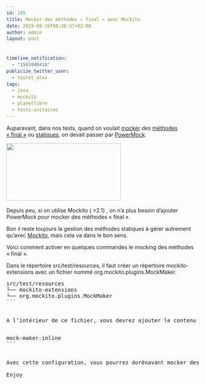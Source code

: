 ```yaml
---
id: 195
title: Mocker des méthodes « final » avec Mockito
date: 2019-08-16T08:26:57+02:00
author: admin
layout: post


timeline_notification:
  - "1565940418"
publicize_twitter_user:
  - touret_alex
tags:
  - java
  - mockito
  - planetlibre
  - tests-unitaires
---
```

Auparavant, dans nos tests, quand on voulait [mocker](https://fr.wikipedia.org/wiki/Mock_(programmation_orient%C3%A9e_objet)) des [méthodes « final »](https://fr.wikipedia.org/wiki/Final_(Java)) ou [statiques](https://stackoverflow.com/questions/2671496/java-when-to-use-static-methods), on devait passer par [PowerMock](https://github.com/powermock/powermock).

<img loading="lazy" class="aligncenter size-medium wp-image-203" src="/assets/img/posts/2019/08/logo-mockito.png?w=300" alt="" width="300" height="150" srcset="/assets/img/posts/2019/08/logo-mockito.png 400w, /assets/img/posts/2019/08/logo-mockito-300x150.png 300w" sizes="(max-width: 300px) 100vw, 300px" /> 

Depuis peu, si on utilise Mockito ( >2.1) , on n&rsquo;a plus besoin d&rsquo;ajouter PowerMock pour mocker des méthodes « final ».

Bon il reste toujours la gestion des méthodes statiques à gérer autrement qu&rsquo;avec [Mockito](https://github.com/mockito/mockito), mais cela va dans le bon sens.

Voici comment activer en quelques commandes le mocking des méthodes « final ».

Dans le répertoire src/test/resources, il faut créer un répertoire mockito-extensions avec un fichier nommé org.mockito.plugins.MockMaker.

<pre>src/test/resources
└── mockito-extensions
└── org.mockito.plugins.MockMaker
```


A l&rsquo;intérieur de ce fichier, vous devrez ajouter le contenu suivant :

<pre>mock-maker-inline
```


Avec cette configuration, vous pourrez dorénavant mocker des méthodes « final » 🙂

Enjoy
